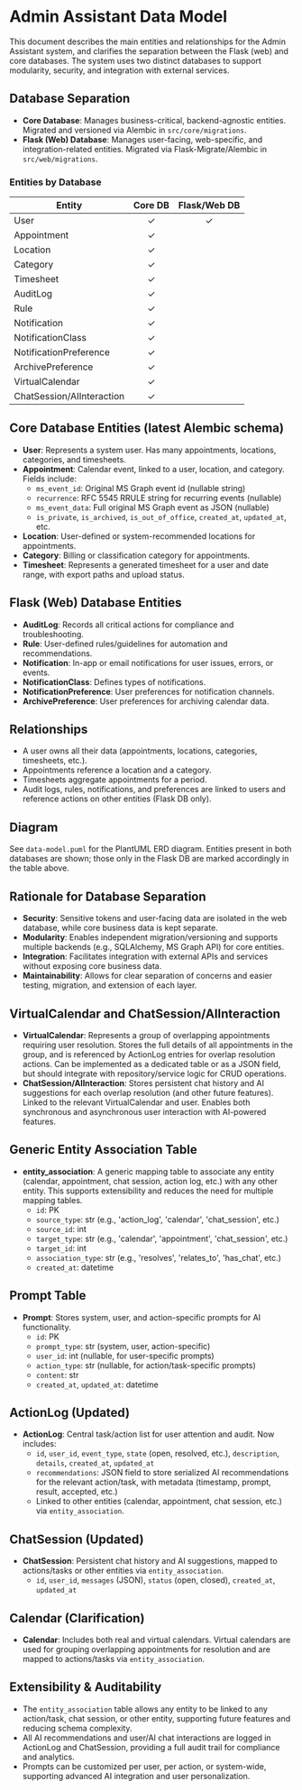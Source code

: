 # Admin Assistant Data Model

This document describes the main entities and relationships for the Admin Assistant system, and clarifies the separation between the Flask (web) and core databases. The system uses two distinct databases to support modularity, security, and integration with external services.

## Database Separation

- **Core Database**: Manages business-critical, backend-agnostic entities. Migrated and versioned via Alembic in `src/core/migrations`.
- **Flask (Web) Database**: Manages user-facing, web-specific, and integration-related entities. Migrated via Flask-Migrate/Alembic in `src/web/migrations`.

### Entities by Database

| Entity                  | Core DB | Flask/Web DB |
|------------------------|:-------:|:------------:|
| User                   |   ✓     |      ✓       |
| Appointment            |   ✓     |              |
| Location               |   ✓     |              |
| Category               |   ✓     |              |
| Timesheet              |   ✓     |              |
| AuditLog               |   ✓     |              |
| Rule                   |   ✓     |              |
| Notification           |   ✓     |              |
| NotificationClass      |   ✓     |              |
| NotificationPreference |   ✓     |              |
| ArchivePreference      |   ✓     |              |
| VirtualCalendar        |   ✓     |              |
| ChatSession/AIInteraction |  ✓      |              |

## Core Database Entities (latest Alembic schema)

- **User**: Represents a system user. Has many appointments, locations, categories, and timesheets.
- **Appointment**: Calendar event, linked to a user, location, and category. Fields include:
  - `ms_event_id`: Original MS Graph event id (nullable string)
  - `recurrence`: RFC 5545 RRULE string for recurring events (nullable)
  - `ms_event_data`: Full original MS Graph event as JSON (nullable)
  - `is_private`, `is_archived`, `is_out_of_office`, `created_at`, `updated_at`, etc.
- **Location**: User-defined or system-recommended locations for appointments.
- **Category**: Billing or classification category for appointments.
- **Timesheet**: Represents a generated timesheet for a user and date range, with export paths and upload status.

## Flask (Web) Database Entities

- **AuditLog**: Records all critical actions for compliance and troubleshooting.
- **Rule**: User-defined rules/guidelines for automation and recommendations.
- **Notification**: In-app or email notifications for user issues, errors, or events.
- **NotificationClass**: Defines types of notifications.
- **NotificationPreference**: User preferences for notification channels.
- **ArchivePreference**: User preferences for archiving calendar data.

## Relationships

- A user owns all their data (appointments, locations, categories, timesheets, etc.).
- Appointments reference a location and a category.
- Timesheets aggregate appointments for a period.
- Audit logs, rules, notifications, and preferences are linked to users and reference actions on other entities (Flask DB only).

## Diagram

See `data-model.puml` for the PlantUML ERD diagram. Entities present in both databases are shown; those only in the Flask DB are marked accordingly in the table above.

## Rationale for Database Separation

- **Security**: Sensitive tokens and user-facing data are isolated in the web database, while core business data is kept separate.
- **Modularity**: Enables independent migration/versioning and supports multiple backends (e.g., SQLAlchemy, MS Graph API) for core entities.
- **Integration**: Facilitates integration with external APIs and services without exposing core business data.
- **Maintainability**: Allows for clear separation of concerns and easier testing, migration, and extension of each layer.

## VirtualCalendar and ChatSession/AIInteraction

- **VirtualCalendar**: Represents a group of overlapping appointments requiring user resolution. Stores the full details of all appointments in the group, and is referenced by ActionLog entries for overlap resolution actions. Can be implemented as a dedicated table or as a JSON field, but should integrate with repository/service logic for CRUD operations.
- **ChatSession/AIInteraction**: Stores persistent chat history and AI suggestions for each overlap resolution (and other future features). Linked to the relevant VirtualCalendar and user. Enables both synchronous and asynchronous user interaction with AI-powered features.

## Generic Entity Association Table

- **entity_association**: A generic mapping table to associate any entity (calendar, appointment, chat session, action log, etc.) with any other entity. This supports extensibility and reduces the need for multiple mapping tables.
  - `id`: PK
  - `source_type`: str (e.g., 'action_log', 'calendar', 'chat_session', etc.)
  - `source_id`: int
  - `target_type`: str (e.g., 'calendar', 'appointment', 'chat_session', etc.)
  - `target_id`: int
  - `association_type`: str (e.g., 'resolves', 'relates_to', 'has_chat', etc.)
  - `created_at`: datetime

## Prompt Table

- **Prompt**: Stores system, user, and action-specific prompts for AI functionality.
  - `id`: PK
  - `prompt_type`: str (system, user, action-specific)
  - `user_id`: int (nullable, for user-specific prompts)
  - `action_type`: str (nullable, for action/task-specific prompts)
  - `content`: str
  - `created_at`, `updated_at`: datetime

## ActionLog (Updated)

- **ActionLog**: Central task/action list for user attention and audit. Now includes:
  - `id`, `user_id`, `event_type`, `state` (open, resolved, etc.), `description`, `details`, `created_at`, `updated_at`
  - `recommendations`: JSON field to store serialized AI recommendations for the relevant action/task, with metadata (timestamp, prompt, result, accepted, etc.)
  - Linked to other entities (calendar, appointment, chat session, etc.) via `entity_association`.

## ChatSession (Updated)

- **ChatSession**: Persistent chat history and AI suggestions, mapped to actions/tasks or other entities via `entity_association`.
  - `id`, `user_id`, `messages` (JSON), `status` (open, closed), `created_at`, `updated_at`

## Calendar (Clarification)

- **Calendar**: Includes both real and virtual calendars. Virtual calendars are used for grouping overlapping appointments for resolution and are mapped to actions/tasks via `entity_association`.

## Extensibility & Auditability

- The `entity_association` table allows any entity to be linked to any action/task, chat session, or other entity, supporting future features and reducing schema complexity.
- All AI recommendations and user/AI chat interactions are logged in ActionLog and ChatSession, providing a full audit trail for compliance and analytics.
- Prompts can be customized per user, per action, or system-wide, supporting advanced AI integration and user personalization. 